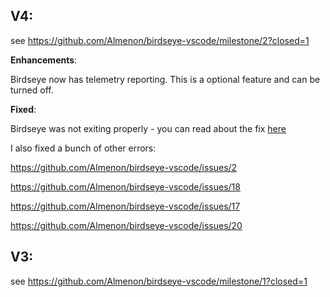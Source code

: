 ## V4:

see https://github.com/Almenon/birdseye-vscode/milestone/2?closed=1

**Enhancements**:

Birdseye now has telemetry reporting.  This is a optional feature and can be turned off.

**Fixed**:

Birdseye was not exiting properly - you can read about the fix [here](https://medium.com/@almenon214/killing-processes-with-node-772ffdd19aad)

I also fixed a bunch of other errors:

https://github.com/Almenon/birdseye-vscode/issues/2

https://github.com/Almenon/birdseye-vscode/issues/18

https://github.com/Almenon/birdseye-vscode/issues/17

https://github.com/Almenon/birdseye-vscode/issues/20

## V3:

see https://github.com/Almenon/birdseye-vscode/milestone/1?closed=1


